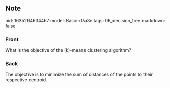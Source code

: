 ## Note
nid: 1635264634467
model: Basic-d7a3e
tags: 06_decision_tree
markdown: false

### Front
What is the objective of the \(k\)-means clustering algorithm?

### Back
The objective is to minimize the sum of distances of the points to their respective centroid.

